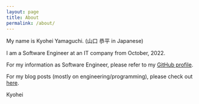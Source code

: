 ```yaml
---
layout: page
title: About
permalink: /about/
---
```


My name is Kyohei Yamaguchi. (山口 恭平 in Japanese)

I am a Software Engineer at an IT company from October, 2022.

For my information as Software Engineer, please refer to my [GitHub profile](https://github.com/Kyohei-us).

For my blog posts (mostly on engineering/programming), please check out [here](https://kyohei-us.github.io).


Kyohei

